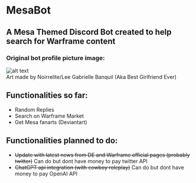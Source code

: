 # MesaBot
## A Mesa Themed Discord Bot created to help search for Warframe content

### Original bot profile picture image:
![alt text](https://cdn.discordapp.com/attachments/745276412797124730/1130037190567657522/image.png)
<br>
Art made by Noirrelite/Lee Gabrielle Banquil (Aka Best Girlfriend Ever)

## Functionalities so far:
- Random Replies
- Search on Warframe Market
- Get Mesa fanarts (Deviantart)

## Functionalities planned to do:
- ~~Update with latest news from DE and Warframe official pages (probably twitter)~~ Can do but dont have money to pay twitter API 
- ~~ChatGPT api integration (with cowboy roleplay)~~ Can do but dont have money to pay OpenAI API